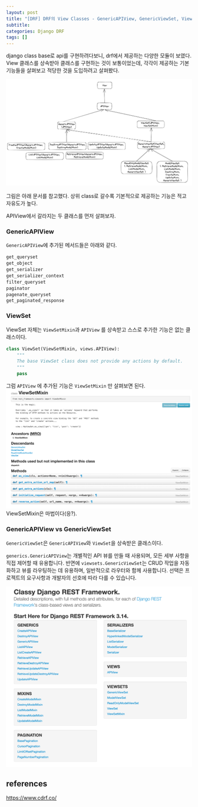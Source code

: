 ```yaml
---
layout: post
title: "[DRF] DRF의 View Classes - GenericAPIView, GenericViewSet, ViewSet"
subtitle:
categories: Django DRF
tags: []
---
```

  
django class base로 api를 구현하려다보니, drf에서 제공하는 다양한 모듈이 보였다. View 클래스를 상속받아 클래스를 구현하는 것이 보통이었는데, 각각이 제공하는 기본 기능들을 살펴보고 적당한 것을 도입하려고 살펴봤다. 

![drf-views.png](https://github.com/aohus/aohus.github.io/blob/main/assets/images/posts/drf-views.png?raw=true)

그림은 아래 문서를 참고했다. 상위 class로 갈수록 기본적으로 제공하는 기능은 적고 자유도가 높다. 

APIView에서 갈라지는 두 클래스를 먼저 살펴보자. 

### GenericAPIView
`GenericAPIView`에 추가된 메서드들은 아래와 같다. 
```python
get_queryset
get_object
get_serializer
get_serializer_context
filter_queryset
paginator
pagenate_queryset
get_paginated_response
```


### ViewSet
ViewSet 자체는 `ViewSetMixin`과 `APIView` 를 상속받고 스스로 추가한 기능은 없는 클래스이다. 
```python
class ViewSet(ViewSetMixin, views.APIView):
    """
    The base ViewSet class does not provide any actions by default.
    """
    pass
```

그럼 `APIView` 에 추가된 기능은 `ViewSetMixin` 만 살펴보면 된다. 
![](https://github.com/aohus/aohus.github.io/blob/main/assets/images/posts/drf-view-mixin.png?raw=true)
ViewSetMixin은 마법이다(응?). 


### GenericAPIView vs GenericViewSet
`GenericViewSet`은 `GenericAPIView`와 `ViewSet`을 상속받은 클래스이다. 

`generics.GenericAPIView`는 개별적인 API 뷰를 만들 때 사용되며, 모든 세부 사항을 직접 제어할 때 유용합니다. 반면에 `viewsets.GenericViewSet`는 CRUD 작업을 자동화하고 뷰를 라우팅하는 데 유용하며, 일반적으로 라우터와 함께 사용합니다. 선택은 프로젝트의 요구사항과 개발자의 선호에 따라 다를 수 있습니다.

![](https://github.com/aohus/aohus.github.io/blob/main/assets/images/posts/drf-view-class.png?raw=true)


## references
<https://www.cdrf.co/>
